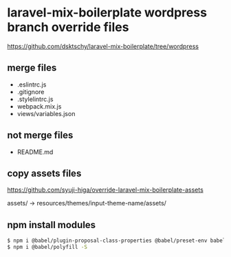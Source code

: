 # laravel-mix-boilerplate wordpress branch override files
https://github.com/dsktschy/laravel-mix-boilerplate/tree/wordpress

## merge files
- .eslintrc.js
- .gitignore
- .stylelintrc.js
- webpack.mix.js
- views/variables.json

## not merge files
- README.md

## copy assets files
https://github.com/syuji-higa/override-laravel-mix-boilerplate-assets

assets/ -> resources/themes/input-theme-name/assets/

## npm install modules
```bash
$ npm i @babel/plugin-proposal-class-properties @babel/preset-env babel-eslint autoprefixer -D
$ npm i @babel/polyfill -S
```

